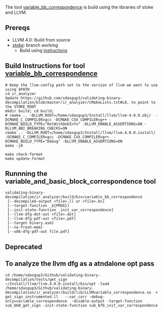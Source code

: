 
The tool [variable_bb_correspondence](https://github.com/sdasgup3/validating-binary-decompilation/tree/master/ir_analyzer/tools/variable_bb_correspondence) is build using the libraries of stoke and LLVM.

## Prereqs
 - LLVM 4.0: Build from source
 - [stoke](https://github.com/sdasgup3/stoke): branch working
   - Build using [instructions](https://github.com/sdasgup3/stoke#build-instructions)

## Build Instructions for tool [variable_bb_correspondence](https://github.com/sdasgup3/validating-binary-decompilation/tree/master/ir_analyzer/tools/variable_bb_correspondence) 
```
# Keep the llvm-config path set to the version of llvm we want to use using $PATH
cd ir_analyzer
Update https://github.com/sdasgup3/validating-binary-decompilation/blob/master/ir_analyzer/CMakeLists.txt#L8, to point to the STOKE_ROOT
mkdir build; cd build;
# cmake .. -DLLVM_ROOT=/home/sdasgup3/Install/llvm/llvm-4.0.0.obj/  -DCMAKE_C_COMPILER=gcc -DCMAKE_CXX_COMPILER=g++ -DCMAKE_BUILD_TYPE="RelWithDebInfo" -DLLVM_ENABLE_ASSERTIONS=ON -DLLVM_ABI_BREAKING_CHECKS=ON
cmake .. -DLLVM_ROOT=/home/sdasgup3/Install/llvm/llvm.4.0.0.install/  -DCMAKE_C_COMPILER=gcc -DCMAKE_CXX_COMPILER=g++  -DCMAKE_BUILD_TYPE="Debug" -DLLVM_ENABLE_ASSERTIONS=ON
make -j8

make check-format
make update-format
```

## Runnning the variable\_and\_basic\_block\_correspondence tool
```
validating-binary-decompilation/ir_analyzer/build/bin/variable_bb_correspondence 
 [--decompiled-output <file>.ll or <file>.bc] 
 [--target-function _${PROG}] 
 [--init-state-function _init_var_correspondence] 
 [--llvm-dfg-dot-out <file>.dot]
 [--llvm-dfg-pdf-out <file>.pdf]
 [--target binary.asm]
 [--no-fresh-mem]
 [--x86-dfg-pdf-out file.pdf]
```


## Deprecated
## To analyze the llvm dfg as a atndalone opt pass
```
cd /home/sdasgup3/Github/validating-binary-decompilation/tests/get_sign
~/Install/llvm/llvm.4.0.0.install/bin/opt -load /home/sdasgup3/Github/validating-binary-decompilation/ir_analyzer/build/lib/LLVMvariable_correspondence.so  < get_sign_instrumented.ll   --var_corr -debug-only=variable_correspondence  -disable-output -target-function sub_660_get_sign -init-state-function sub_67b_init_var_correspondence
```
